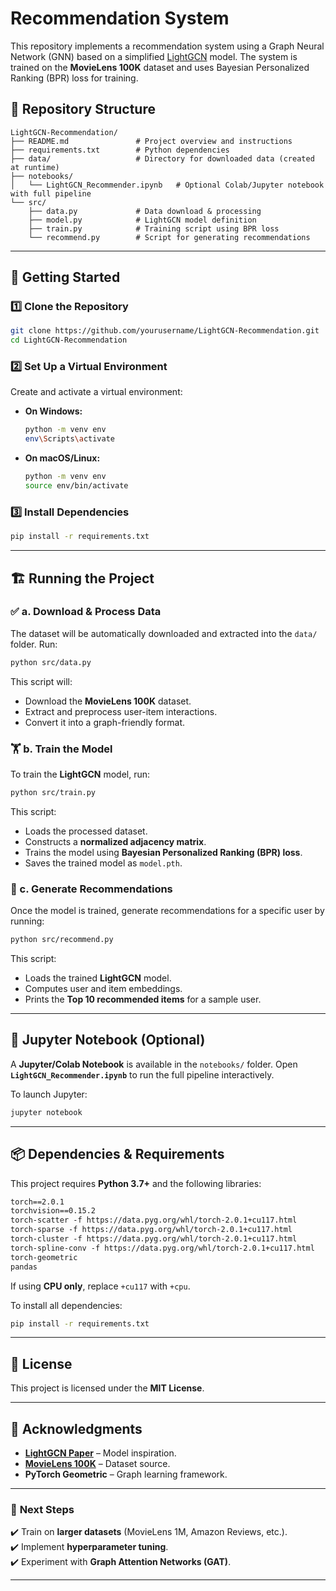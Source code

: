 # Recommendation System

This repository implements a recommendation system using a Graph Neural Network (GNN) based on a simplified [LightGCN](https://arxiv.org/abs/2002.02126) model. The system is trained on the **MovieLens 100K** dataset and uses Bayesian Personalized Ranking (BPR) loss for training.

## 📂 Repository Structure

```
LightGCN-Recommendation/
├── README.md               # Project overview and instructions
├── requirements.txt        # Python dependencies
├── data/                   # Directory for downloaded data (created at runtime)
├── notebooks/
│   └── LightGCN_Recommender.ipynb   # Optional Colab/Jupyter notebook with full pipeline
└── src/
    ├── data.py             # Data download & processing
    ├── model.py            # LightGCN model definition
    ├── train.py            # Training script using BPR loss
    └── recommend.py        # Script for generating recommendations
```

---

## 🚀 Getting Started

### 1️⃣ Clone the Repository

```bash
git clone https://github.com/yourusername/LightGCN-Recommendation.git
cd LightGCN-Recommendation
```

### 2️⃣ Set Up a Virtual Environment

Create and activate a virtual environment:

- **On Windows:**
  ```bash
  python -m venv env
  env\Scripts\activate
  ```

- **On macOS/Linux:**
  ```bash
  python -m venv env
  source env/bin/activate
  ```

### 3️⃣ Install Dependencies

```bash
pip install -r requirements.txt
```

---

## 🏗 Running the Project

### ✅ a. Download & Process Data

The dataset will be automatically downloaded and extracted into the `data/` folder. Run:

```bash
python src/data.py
```

This script will:
- Download the **MovieLens 100K** dataset.
- Extract and preprocess user-item interactions.
- Convert it into a graph-friendly format.

### 🏋️ b. Train the Model

To train the **LightGCN** model, run:

```bash
python src/train.py
```

This script:
- Loads the processed dataset.
- Constructs a **normalized adjacency matrix**.
- Trains the model using **Bayesian Personalized Ranking (BPR) loss**.
- Saves the trained model as `model.pth`.

### 🎯 c. Generate Recommendations

Once the model is trained, generate recommendations for a specific user by running:

```bash
python src/recommend.py
```

This script:
- Loads the trained **LightGCN** model.
- Computes user and item embeddings.
- Prints the **Top 10 recommended items** for a sample user.

---

## 🧪 Jupyter Notebook (Optional)

A **Jupyter/Colab Notebook** is available in the `notebooks/` folder. Open **`LightGCN_Recommender.ipynb`** to run the full pipeline interactively.

To launch Jupyter:
```bash
jupyter notebook
```

---

## 📦 Dependencies & Requirements

This project requires **Python 3.7+** and the following libraries:

```txt
torch==2.0.1
torchvision==0.15.2
torch-scatter -f https://data.pyg.org/whl/torch-2.0.1+cu117.html
torch-sparse -f https://data.pyg.org/whl/torch-2.0.1+cu117.html
torch-cluster -f https://data.pyg.org/whl/torch-2.0.1+cu117.html
torch-spline-conv -f https://data.pyg.org/whl/torch-2.0.1+cu117.html
torch-geometric
pandas
```

If using **CPU only**, replace `+cu117` with `+cpu`.

To install all dependencies:
```bash
pip install -r requirements.txt
```

---

## 📜 License

This project is licensed under the **MIT License**.

---

## 🙌 Acknowledgments

- **[LightGCN Paper](https://arxiv.org/abs/2002.02126)** – Model inspiration.
- **[MovieLens 100K](https://grouplens.org/datasets/movielens/100k/)** – Dataset source.
- **PyTorch Geometric** – Graph learning framework.

---

### 🎯 **Next Steps**
✔️ Train on **larger datasets** (MovieLens 1M, Amazon Reviews, etc.).  
✔️ Implement **hyperparameter tuning**.  
✔️ Experiment with **Graph Attention Networks (GAT)**.  

---


